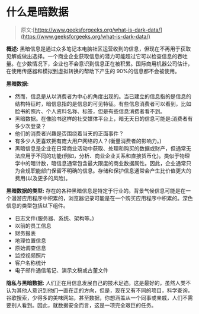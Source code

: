 # 什么是暗数据

> 原文:[https://www.geeksforgeeks.org/what-is-dark-data/](https://www.geeksforgeeks.org/what-is-dark-data/)

**概述:**
黑暗信息是通过众多笔记本电脑社区运营收到的信息，但现在不再用于获取见解或做出选择。一个商业企业获取信息的潜力可能超过它可以检查信息的吞吐量。在少数情况下，企业也不会意识到信息正在被积累。国际商用机器公司估计，在使用传感器和模拟到虚拟转换的帮助下产生的 90%的信息都不会被使用。

**黑暗数据:**

*   然而，信息是从以消费者为中心的角度出现的。当已建立的信息指的是信息的结构特征时，暗信息指的是信息的可见特征。有些信息消费者可以看到，比如脸书的照片、个人资料名称、标签，但是有些信息消费者看不到。
*   黑暗数据。在像脸书这样的社交媒体平台上，暗无天日的信息可能是:消费者有多少次登录？
*   他们的消费者兴趣是否围绕着当天的正面事件？
*   有多少人更喜欢拥有庞大用户网络的人？(衡量消费者的影响力。)
*   黑暗信息是企业在日常商业活动中获取、处理和购买的数据或财产，但通常无法应用于不同的功能(例如，分析、商业企业关系和直接货币化)。类似于物理学中的暗计数，暗信息通常包含最大限度的商业数据属性。因此，企业通常只为合规职能部门保留不明确的信息。存储和保护信息通常会产生比价值更大的费用(以及更多的风险)。

**黑暗数据的类型:**
存在的各种黑暗信息是特定于行业的。背景气候信息可能是在一个漫游应用程序中积累的，浏览器记录可能是在一个购买应用程序中积累的。深色信息的类型包括以下组件。

*   日志文件(服务器、系统、架构等。)
*   以前的员工信息
*   财务报表
*   地理位置信息
*   原始调查信息
*   监控视频照片
*   客户名称统计
*   电子邮件通信笔记、演示文稿或古董文件

**隐私与黑暗数据:**
人们正在用信息发展自己的技术足迹。这是最好的，虽然人类不认为其他人意识到他们一直在走的方向，但是，现在又有不同的项目，科学查询，谷歌搜索，少得多的美味网站，甚至数据，你想涵盖从一个同事或亲戚，人们不需要别人看到。因此，就数据安全而言，这是一项完全艰巨的任务。